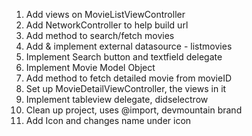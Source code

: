 1) Add views on MovieListViewController 
2) Add NetworkController to help build url
3) Add method to search/fetch movies
4) Add & implement external datasource - listmovies
5) Implement Search button and textfield delegate
6) Implement Movie Model Object
7) Add method to fetch detailed movie from movieID
8) Set up MovieDetailViewController, the views in it
9) Implement tableview delegate, didselectrow
10) Clean up project, uses @import, devmountain brand
11) Add Icon and changes name under icon